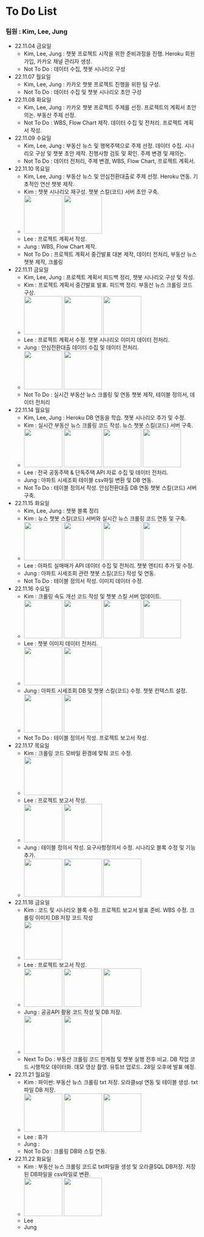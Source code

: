 # To Do List 
### 팀원 : Kim, Lee, Jung
- 22.11.04 금요일
    + Kim, Lee, Jung : 챗봇 프로젝트 시작을 위한 준비과정을 진행. Heroku 회원가입, 카카오 채널 관리자 생성.
    + Not To Do : 데이터 수집, 챗봇 시나리오 구성
- 22.11.07 월요일
    + Kim, Lee, Jung :  카카오 챗봇 프로젝트 진행을 위한 팀 구성.
    + Not To Do : 데이터 수집 및 챗봇 시나리오 초안 구성 
- 22.11.08 화요일
    + Kim, Lee, Jung : 카카오 챗봇 프로젝트 주제를 선정. 프로젝트의 계획서 초안 의논. 부동산 주제 선정.
    + Not To Do : WBS, Flow Chart 제작. 데이터 수집 및 전처리. 프로젝트 계획서 작성.
- 22.11.09 수요일
    + Kim, Lee, Jung : 부동산 뉴스 및 행복주택으로 주제 선정. 데이터 수집. 시나리오 구상 및 챗봇 초안 제작. 진행사항 검토 및 확인. 주제 변경 및 재의논.
    + Not To Do : 데이터 전처리, 주제 변경, WBS, Flow Chart, 프로젝트 계획서.
- 22.11.10 목요일
    + Kim, Lee, Jung : 부동산 뉴스 및 안심전환대출로 주제 선정. Heroku 연동. 기초적인 연산 챗봇 제작.
    + Kim : 챗봇 시나리오 재구성.  챗봇 스킬(코드) 서버 초안 구축. 
    + <img src="https://user-images.githubusercontent.com/115764991/202325075-4336d3be-ff54-4133-9c2f-38a5d38d5e66.png" width="100" height="100"> <img src="https://user-images.githubusercontent.com/115764991/202325089-5c2d7911-f601-4313-950d-421f6fb7e53f.png" width="100" height="100">
    + Lee : 프로젝트 계획서 작성.
    + Jung : WBS, Flow Chart 제작.
    + Not To Do : 프로젝트 계획서 중간발표 대본 제작, 데이터 전처리, 부동산 뉴스 챗봇 제작, 크롤링
- 22.11.11 금요일
    + Kim, Lee, Jung : 프로젝트 계획서 피드백 정리, 챗봇 시나리오 구상 및 작성.
    + Kim : 프로젝트 계획서 중간발표 발표. 피드백 정리. 부동산 뉴스 크롤링 코드 구상.
    + <img src="https://user-images.githubusercontent.com/115764991/202326221-0533c815-11f6-4583-882f-3c0f0e977a8a.png" width="100" height="100"> <img src="https://user-images.githubusercontent.com/115764991/202326235-7f3d7c60-cbcb-4fa2-a098-afd0efce7aab.png" width="100" height="100"> <img src="https://user-images.githubusercontent.com/115764991/202326244-d74d50e3-0c94-40a9-aa35-72a8dfe2395f.png" width="100" height="100">
    + Lee : 프로젝트 계획서 수정. 챗봇 시나리오 이미지 데이터 전처리.
    + Jung : 안심전환대출 데이터 수집 및 데이터 전처리.
    + <img src="https://user-images.githubusercontent.com/115764991/202377820-cdb39df2-35d0-4a10-8c95-daaebb16f2f3.png" width="100" height="100"> <img src="https://user-images.githubusercontent.com/115764991/202377846-bdb41a32-6d2a-4a0b-86a3-ac6d80a62405.png" width="100" height="100">
    + Not To Do : 실시간 부동산 뉴스 크롤링 및 연동 챗봇 제작, 테이블 정의서, 데이터 전처리
- 22.11.14 월요일
    + Kim, Lee, Jung : Heroku DB 연동을 학습. 챗봇 시나리오 추가 및 수정. 
    + Kim : 실시간 부동산 뉴스 크롤링 코드 작성. 뉴스 챗봇 스킬(코드) 서버 구축.
    + <img src="https://user-images.githubusercontent.com/115764991/202327079-b3a09315-3cb8-4965-98bc-82d43405864b.png" width="100" height="100"> <img src="https://user-images.githubusercontent.com/115764991/202327187-88ef4e5a-1c4d-4ac2-bdc2-53f62e577a30.png" width="100" height="100"> <img src="https://user-images.githubusercontent.com/115764991/202327233-5d16c37b-0328-4a78-8f50-227b9d1df6e8.png" width="100" height="100"> <img src="https://user-images.githubusercontent.com/115764991/202328679-d52aded1-e10c-416c-9961-a4ce888156db.png" width="100" height="100">
    + Lee : 전국 공동주택 & 단독주택 API 자료 수집 및 데이터 전처리.
    + Jung : 아파트 시세조회 테이블 csv파일 변환 및 DB 연동.
    + Not To Do : 테이블 정의서 작성. 안심전환대출 DB 연동 챗봇 스킬(코드) 서버 구축.
- 22.11.15 화요일
    + Kim, Lee, Jung : 챗봇 블록 정리
    + Kim : 뉴스 챗봇 스킬(코드) 서버와 실시간 뉴스 크롤링 코드 연동 및 구축.
    + <img src="https://user-images.githubusercontent.com/115764991/202329317-63ac3297-c381-4e60-ad59-b213d6485f3a.png" width="100" height="100"> <img src="https://user-images.githubusercontent.com/115764991/202329325-da57cbf3-4318-431c-bc3c-f6f927b01616.png" width="100" height="100"> <img src="https://user-images.githubusercontent.com/115764991/202329802-ba1eb34a-a3e3-46af-af84-eefad861a593.png" width="100" height="100"> <img src="https://user-images.githubusercontent.com/115764991/202329809-71ab92ad-f54f-41b1-9f0a-2ac0357ead96.png" width="100" height="100">
    + Lee : 아파트 실매매가 API 데이터 수집 및 전처리. 챗봇 엔티티 추가 및 수정.
    + Jung : 아파트 시세조회 관련 챗봇 스킬(코드) 작성 및 연동.
    + Not To Do : 테이블 정의서 작성. 이미지 데이터 수정.
- 22.11.16 수요일
    + Kim : 크롤링 속도 개선 코드 작성 및 챗봇 스킬 서버 업데이트.
    + <img src="https://user-images.githubusercontent.com/115764991/202346008-3c3ee587-50cb-43be-9322-f52d496cbe17.png" width="100" height="100"> <img src="https://user-images.githubusercontent.com/115764991/202346029-105a6a00-2ce7-4430-bd0f-92d8a38f2391.png" width="100" height="100"> <img src="https://user-images.githubusercontent.com/115764991/202346037-2b549065-8bb6-47d9-afdd-c3ffe78755b2.png" width="100" height="100"> <img src="https://user-images.githubusercontent.com/115764991/202346042-5a55b237-cb52-4821-913f-909803950913.png" width="100" height="100">
    + Lee : 챗봇 이미지 데이터 전처리. 
    + <img src="https://user-images.githubusercontent.com/115764991/202378058-b4c1c21c-9d5c-4ae7-9f6d-7d5ae1160987.png" width="100" height="100"> <img src="https://user-images.githubusercontent.com/115764991/202378066-5d74b208-22fe-4536-878c-5ad5a99b01ec.png" width="100" height="100">
    + Jung : 아파트 시세조회 DB 및 챗봇 스킬(코드) 수정. 챗봇 컨텍스트 설정. 
    + <img src="https://user-images.githubusercontent.com/115764991/202323499-f5ae6f04-b146-48f1-9454-4c0560064b18.png" width="100" height="100"> <img src="https://user-images.githubusercontent.com/115764991/202323545-e87f93b9-5235-4f80-9eb8-6c5fbadfab71.png" width="100" height="100">
    + Not To Do : 테이블 정의서 작성. 프로젝트 보고서 작성.
- 22.11.17 목요일
    + Kim : 크롤링 코드 모바일 환경에 맞춰 코드 수정. 
    + <img src="https://user-images.githubusercontent.com/115764991/202379930-2e00c271-f77b-4454-aced-5f2235b0d779.png" width="100" height="100">
    + Lee : 프로젝트 보고서 작성.
    + <img src="https://user-images.githubusercontent.com/115764991/202382250-b04e3593-1e08-4ad4-b0f8-69bfab639727.png" width="100" height="100"> <img src="https://user-images.githubusercontent.com/115764991/202382261-f403742e-1be3-4827-90d1-4ee4bc78ab27.png" width="100" height="100">
    + Jung : 테이블 정의서 작성. 요구사항정의서 수정. 시나리오 블록 수정 및 기능 추가.
    + <img src="https://user-images.githubusercontent.com/115764991/202382216-ab769a62-56e4-46d2-bf3a-83c9f4f05ec1.png" width="100" height="100"> <img src="https://user-images.githubusercontent.com/115764991/202382225-d9c8cfeb-2808-4302-bd61-ea0bbdb495fe.png" width="100" height="100"> <img src="https://user-images.githubusercontent.com/115764991/202382119-ea8a32b9-3e4a-46c4-afa7-5749b68ea376.png" width="100" height="100">
- 22.11.18 금요일
    + Kim : 코드 및 시나리오 블록 수정. 프로젝트 보고서 발표 준비. WBS 수정. 크롤링 이미지 DB 저장 코드 작성
    + <img src="https://user-images.githubusercontent.com/115764991/202638653-8d8cf6f7-6c69-403c-be0e-bd4d355c4dfb.png" width="100" height="100">
    + Lee : 프로젝트 보고서 작성.
    + <img src="https://user-images.githubusercontent.com/115764991/202636195-31208b07-98e2-4fbf-88cf-61b233fa064e.jpg" width="100" height="100"> <img src="https://user-images.githubusercontent.com/115764991/202636197-f3add371-8df7-47ab-9ee8-c5bb82b93122.jpg" width="100" height="100"> <img src="https://user-images.githubusercontent.com/115764991/202636198-477ad612-d84c-44bb-ad60-3cbe66406e8d.png" width="100" height="100">
    + Jung : 공공API 활용 코드 작성 및 DB 저장.
    + <img src="https://user-images.githubusercontent.com/115764991/202636183-c28099db-0908-4796-bda1-ced5c0626590.png" width="100" height="100"> <img src="https://user-images.githubusercontent.com/115764991/202636186-96ed0e05-0f5a-4b51-8296-34ecebaac7db.png" width="100" height="100">
    + Next To Do : 부동산 크롤링 코드 한계점 및 챗봇 실행 전후 비교. DB 작업 코드 시행착오 데이터화. 데모 영상 촬영. 유튜브 업로드. 28일 오후에 발표 예정.
- 22.11.21 월요일
    + Kim : 파이썬: 부동산 뉴스 크롤링 txt 저장. 오라클sql 연동 및 테이블 생성. txt파일 DB 저장.
    + <img src="https://user-images.githubusercontent.com/115764991/202998272-0e24a34e-6454-46f5-97be-ffdbb63c630f.png" width="100" height="100"> <img src="https://user-images.githubusercontent.com/115764991/202998281-96cee877-1256-460f-9d0d-a501b0450a90.png" width="100" height="100"> <img src="https://user-images.githubusercontent.com/115764991/203000135-92affe19-361c-46b0-8687-c506a54678db.png" width="100" height="100"> 
    + Lee : 휴가
    + Jung : 
    + Not To Do : 크롤링 DB와 스킬 연동.
- 22.11.22 화요일
    + Kim : 부동산 뉴스 크롤링 코드로 txt파일을 생성 및 오라클SQL DB저장. 저장된 DB파일을 csv파일로 변환.
    + <img src="https://user-images.githubusercontent.com/115764991/203257154-66650e12-19e9-45fa-b416-2de2d3aa1632.png" width="100" height="100"> <img src="https://user-images.githubusercontent.com/115764991/203257168-85b3193c-65d4-48c6-b7fe-b5f0e32e5b23.png" width="100" height="100"> 
    + Lee
    + Jung
